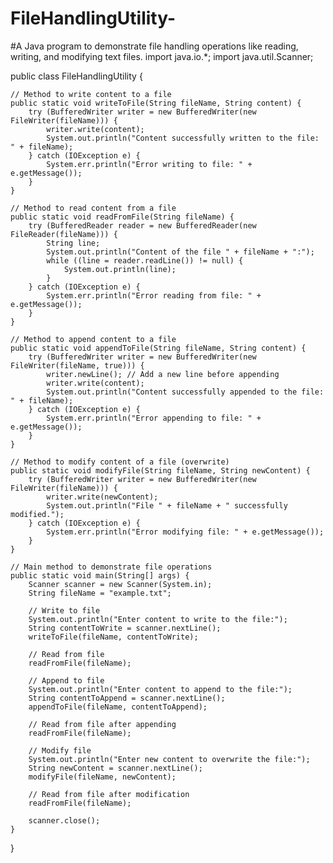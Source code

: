 # FileHandlingUtility-
#A Java program to demonstrate file handling operations like reading, writing, and modifying text files.
import java.io.*;
import java.util.Scanner;

public class FileHandlingUtility {

    // Method to write content to a file
    public static void writeToFile(String fileName, String content) {
        try (BufferedWriter writer = new BufferedWriter(new FileWriter(fileName))) {
            writer.write(content);
            System.out.println("Content successfully written to the file: " + fileName);
        } catch (IOException e) {
            System.err.println("Error writing to file: " + e.getMessage());
        }
    }

    // Method to read content from a file
    public static void readFromFile(String fileName) {
        try (BufferedReader reader = new BufferedReader(new FileReader(fileName))) {
            String line;
            System.out.println("Content of the file " + fileName + ":");
            while ((line = reader.readLine()) != null) {
                System.out.println(line);
            }
        } catch (IOException e) {
            System.err.println("Error reading from file: " + e.getMessage());
        }
    }

    // Method to append content to a file
    public static void appendToFile(String fileName, String content) {
        try (BufferedWriter writer = new BufferedWriter(new FileWriter(fileName, true))) {
            writer.newLine(); // Add a new line before appending
            writer.write(content);
            System.out.println("Content successfully appended to the file: " + fileName);
        } catch (IOException e) {
            System.err.println("Error appending to file: " + e.getMessage());
        }
    }

    // Method to modify content of a file (overwrite)
    public static void modifyFile(String fileName, String newContent) {
        try (BufferedWriter writer = new BufferedWriter(new FileWriter(fileName))) {
            writer.write(newContent);
            System.out.println("File " + fileName + " successfully modified.");
        } catch (IOException e) {
            System.err.println("Error modifying file: " + e.getMessage());
        }
    }

    // Main method to demonstrate file operations
    public static void main(String[] args) {
        Scanner scanner = new Scanner(System.in);
        String fileName = "example.txt";

        // Write to file
        System.out.println("Enter content to write to the file:");
        String contentToWrite = scanner.nextLine();
        writeToFile(fileName, contentToWrite);

        // Read from file
        readFromFile(fileName);

        // Append to file
        System.out.println("Enter content to append to the file:");
        String contentToAppend = scanner.nextLine();
        appendToFile(fileName, contentToAppend);

        // Read from file after appending
        readFromFile(fileName);

        // Modify file
        System.out.println("Enter new content to overwrite the file:");
        String newContent = scanner.nextLine();
        modifyFile(fileName, newContent);

        // Read from file after modification
        readFromFile(fileName);

        scanner.close();
    }
}







